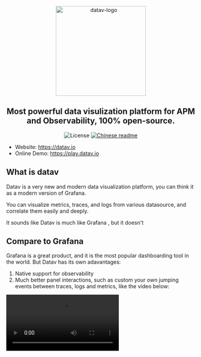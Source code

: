 <p align="center">
  <img src="https://datav.io/logo.png" alt="datav-logo" width="240" />
</p>


<h2 align="center">
  Most powerful data visulization platform for APM and Observability, 100% open-source.
</h2>

<p align="center">
    <img alt="License" src="https://img.shields.io/badge/license-Apache2.0-brightgreen"> 
    <a href="/https://github.com/data-observe/datav/blob/main/README_CN.md"><img alt="Chinese readme" src="https://img.shields.io/badge/中文-Readme-brightgreen"></a>
</p>

- Website: https://datav.io
- Online Demo: https://play.datav.io


## What is datav
<p>Datav is a very new and modern data visualization platform, you can think it as a modern version of Grafana. </p>

<p>You can visualize metrics, traces, and logs from various datasource, and correlate them easily and deeply.</p>

<p>It sounds like Datav is much like Grafana , but it doesn't </p>

## Compare to Grafana

Grafana is a great product, and it is the most popular dashboarding tool in the world. But Datav has its own adavantages: 

1. Native support for observability
2. Much better panel interactions, such as custom your own jumping events between traces, logs and metrics, like the video below:

<video src="https://github.com/data-observe/assets/blob/main/datav-readme/interactions.mov?raw=true" controls autoPlay />

3.  Customize sidebar menu,  you can also use other team's sidebar
4.  Easier to use and redevelop


## Visitors Count

<img align="left" src = "https://profile-counter.glitch.me/datav/count.svg" alt ="Loading">


